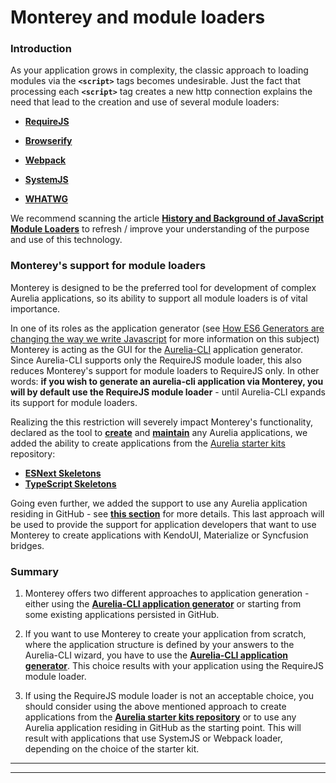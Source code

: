 # Monterey and module loaders

### Introduction
As your application grows in complexity, the classic approach to loading modules via the **`<script>`** tags becomes undesirable. Just the fact that processing each **`<script>`** tag creates a new http connection explains the need that lead to the creation and use of several module loaders:

- **[RequireJS](http://requirejs.org/)**

- **[Browserify](http://browserify.org/)**

- **[Webpack](https://webpack.github.io/)**

- **[SystemJS](https://github.com/systemjs/systemjs)**

- **[WHATWG](https://whatwg.github.io/loader/)**

We recommend scanning the article **[History and Background of JavaScript Module Loaders](https://appendto.com/2016/06/the-short-history-of-javascript-module-loaders/)** to refresh / improve your understanding of the purpose and use of this technology.

### Monterey's support for module loaders

Monterey is designed to be the preferred tool for development of complex Aurelia applications, so its ability to support all module loaders is of vital importance. 

In one of its roles as the application generator (see [How ES6 Generators are changing the way we write Javascript](http://riadbenguella.com/how-es6-generators-are-changing-how-we-write-javascript/) for more information on this subject) Monterey is acting as the GUI for the [Aurelia-CLI](https://github.com/aurelia/cli) application generator. Since Aurelia-CLI supports only the RequireJS module loader, this also reduces Monterey's support for module loaders to RequireJS only. In other words: **if you wish to generate an aurelia-cli application via Monterey, you will by default use the RequireJS module loader** - until Aurelia-CLI expands its support for module loaders.

Realizing the this restriction will severely impact Monterey's functionality, declared as the tool to **[create](../../content/creating_new_application.html)** and **[maintain](../../content/managing_existing_application.html)** any Aurelia applications, we added the ability to create applications from the [Aurelia starter kits](https://github.com/aurelia/skeleton-navigation) repository:

- **[ESNext Skeletons](https://github.com/aurelia/skeleton-navigation#esnext-skeletons)**
- **[TypeScript Skeletons](https://github.com/aurelia/skeleton-navigation#typescript-skeletons)**

Going even further, we added the support to use any Aurelia application residing in GitHub - see **[this section](../../content/creating_new_application/github.html)**  for more details. This last approach will be used to provide the support for application developers that want to use Monterey to create applications with KendoUI, Materialize or Syncfusion bridges.

### Summary

1. Monterey offers two different approaches to application generation - either using the **[Aurelia-CLI application generator](../../content/creating_new_application/aurelia-cli.html)** or starting from some existing applications persisted in GitHub. 

1. If you want to use Monterey to create your application from scratch, where the application structure is defined by your answers to the Aurelia-CLI wizard, you have to use the **[Aurelia-CLI application generator](../../content/creating_new_application/aurelia-cli.html)**. This choice results with your application using the RequireJS module loader.

2. If using the RequireJS module loader is not an acceptable choice, you should consider using the above mentioned approach to create applications from the **[Aurelia starter kits repository](https://github.com/aurelia/skeleton-navigation)**  or to use any Aurelia application residing in GitHub as the starting point. This will result with applications that use SystemJS or Webpack loader, depending on the choice of the starter kit.

***
***
